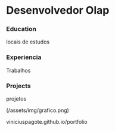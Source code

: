 # Desenvolvedor Olap

### Education
locais de estudos

### Experiencia
Trabalhos

### Projects
projetos

(/assets/img/grafico.png)

viniciuspagote.github.io/portfolio
